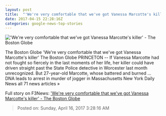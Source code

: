 ```yaml
---
layout: post
title:  "'We're very comfortable that we've got Vanessa Marcotte's killer' - The Boston Globe"
date: 2017-04-15 22:28:16Z
categories: google-news-top-stories
---
```


!['We're very comfortable that we've got Vanessa Marcotte's killer' - The Boston Globe](http://www.bostonglobe.com/rf/image_585w/Boston/2011-2020/2017/04/15/BostonGlobe.com/Metro/Images/Kesner_Priceton_jogger_01.jpg)

The Boston Globe 'We're very comfortable that we've got Vanessa Marcotte's killer' The Boston Globe PRINCETON -- If Vanessa Marcotte had not fought so fiercely in the last moments of her life, her killer could have driven straight past the State Police detective in Worcester last month unrecognized. But 27-year-old Marcotte, whose battered and burned ... DNA leads to arrest in murder of jogger in Massachusetts New York Daily News all 71 news articles »


Full story on F3News: ['We're very comfortable that we've got Vanessa Marcotte's killer' - The Boston Globe](http://www.f3nws.com/n/YPkZPE)

> Posted on: Sunday, April 16, 2017 3:28:16 AM
